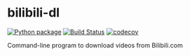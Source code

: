# bilibili-dl
[![Python package](https://github.com/wxh06/bilibili-dl/workflows/Python%20package/badge.svg)](https://github.com/wxh06/bilibili-dl/actions?query=workflow%3A%22Python+package%22)
[![Build Status](https://travis-ci.com/wxh06/bilibili-dl.svg)](https://travis-ci.com/wxh06/bilibili-dl)
[![codecov](https://codecov.io/gh/wxh06/bilibili-dl/graph/badge.svg)](https://codecov.io/gh/wxh06/bilibili-dl)

Command-line program to download videos from Bilibili.com
